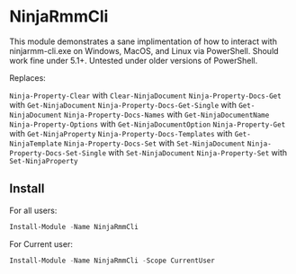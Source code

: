 # NinjaRmmCli

This module demonstrates a sane implimentation of how to interact with ninjarmm-cli.exe on Windows, MacOS, and Linux via PowerShell.
Should work fine under 5.1+. Untested under older versions of PowerShell.

Replaces:

`Ninja-Property-Clear` with `Clear-NinjaDocument`
`Ninja-Property-Docs-Get` with `Get-NinjaDocument`
`Ninja-Property-Docs-Get-Single` with `Get-NinjaDocument`
`Ninja-Property-Docs-Names` with `Get-NinjaDocumentName`
`Ninja-Property-Options` with `Get-NinjaDocumentOption`
`Ninja-Property-Get` with `Get-NinjaProperty`
`Ninja-Property-Docs-Templates` with `Get-NinjaTemplate`
`Ninja-Property-Docs-Set` with `Set-NinjaDocument`
`Ninja-Property-Docs-Set-Single` with `Set-NinjaDocument`
`Ninja-Property-Set` with `Set-NinjaProperty`

## Install

For all users:

```powershell
Install-Module -Name NinjaRmmCli
```

For Current user:

```powershell
Install-Module -Name NinjaRmmCli -Scope CurrentUser
```
